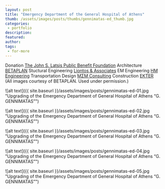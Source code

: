 ```yaml
---
layout: post
title: "Emergency Department of the General Hospital of Athens"
thumb: /assets/images/posts/thumbs/gennimatas-ed_thumb.jpg
categories:
 - portfolio
description:
featured:
author: 
tags:
 - for-more
---
```


<p class="credits">
    <span class="title">Donation</span>
        <span class="contributor"><a href="https://www.latsis-foundation.org/eng/">The John S. Latsis Public Benefit Foundation</a></span>
    <span class="title">Architecture</span>
        <span class="contributor"><a href="https://betaplan.gr/">BETAPLAN</a></span>
    <span class="title">Stuctural Engineering</span>
        <span class="contributor"><a href="http://www.liontos.gr/">Liontos & Associates</a></span>
    <span class="title">EM Engineering</span>
        <span class="contributor"><a href="http://www.hmae.gr/">HM Engineering</a></span>
    <span class="title">Transportation Design</span>
        <span class="contributor"><a href="https://msmconsulting.gr/">ΜΣΜ Consulting</a></span>
    <span class="title">Construction</span>
        <span class="contributor"><a href="https://www.ekter.gr/">EKTER</a></span><br>
    (All images courtesy of BETAPLAN. Used under permission.)
</p>

![alt text]({{ site.baseurl }}/assets/images/posts/gennimatas-ed-01.jpg "Upgrading of the Emergency Department of General Hospital of Athens “G. GENNIMATAS”")

![alt text]({{ site.baseurl }}/assets/images/posts/gennimatas-ed-02.jpg "Upgrading of the Emergency Department of General Hospital of Athens “G. GENNIMATAS”")

![alt text]({{ site.baseurl }}/assets/images/posts/gennimatas-ed-03.jpg "Upgrading of the Emergency Department of General Hospital of Athens “G. GENNIMATAS”")

![alt text]({{ site.baseurl }}/assets/images/posts/gennimatas-ed-04.jpg "Upgrading of the Emergency Department of General Hospital of Athens “G. GENNIMATAS”")

![alt text]({{ site.baseurl }}/assets/images/posts/gennimatas-ed-05.jpg "Upgrading of the Emergency Department of General Hospital of Athens “G. GENNIMATAS”")